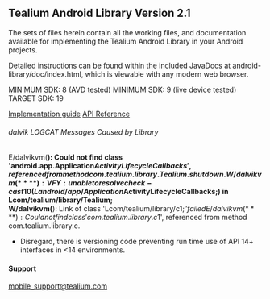 ## Tealium Android Library Version 2.1

The sets of files herein contain all the working files, and documentation available for implementing the Tealium Android Library in your Android projects.

Detailed instructions can be found within the included JavaDocs at android-library/doc/index.html, which is viewable with any modern web browser.

MINIMUM SDK: 8 (AVD tested)
MINIMUM SDK: 9 (live device tested)
TARGET SDK: 19

[Implementation guide](https://community.tealiumiq.com/posts/747550)
[API Reference](https://community.tealiumiq.com/posts/771744)

###### dalvik LOGCAT Messages Caused by Library

E/dalvikvm(****): Could not find class 'android.app.Application$ActivityLifecycleCallbacks', referenced from method com.tealium.library.Tealium.shutdown.  
W/dalvikvm(****): VFY: unable to resolve check-cast 10 (Landroid/app/Application$ActivityLifecycleCallbacks;) in Lcom/tealium/library/Tealium;  
W/dalvikvm(****): Link of class 'Lcom/tealium/library/c$1;' failed  
E/dalvikvm(****): Could not find class 'com.tealium.library.c$1', referenced from method com.tealium.library.c.<init>  
 - Disregard, there is versioning code preventing run time use of API 14+ interfaces in <14 environments.

#### Support
mobile_support@tealium.com
